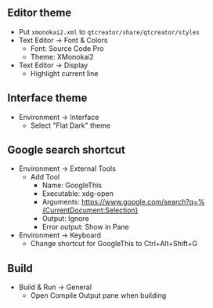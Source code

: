## Editor theme

- Put `xmonokai2.xml` to `qtcreator/share/qtcreator/styles`
- Text Editor -> Font & Colors
  - Font: Source Code Pro
  - Theme: XMonokai2
- Text Editor -> Display
  - Highlight current line

## Interface theme

- Environment -> Interface
  - Select "Flat Dark" theme

## Google search shortcut

- Environment -> External Tools
  - Add Tool
    - Name: GoogleThis
    - Executable: xdg-open
    - Arguments: https://www.google.com/search?q=%{CurrentDocument:Selection}
    - Output: Ignore
    - Error output: Show in Pane
- Environment -> Keyboard
  - Change shortcut for GoogleThis to Ctrl+Alt+Shift+G

## Build

- Build & Run -> General
  - Open Compile Output pane when building
